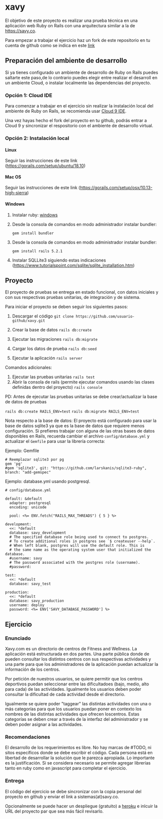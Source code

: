 # xavy

El objetivo de este proyecto es realizar una prueba técnica en una aplicación web
Ruby on Rails con una arquitectura similar a la de <https://savy.co>.

Para empezar a trabajar el ejercicio haz un fork de este repositorio en tu cuenta de github como se indica en este [link](https://help.github.com/articles/fork-a-repo/#fork-an-example-repository)

## Preparación del ambiente de desarrollo

Si ya tienes configurado un ambiente de desarrollo de Ruby on Rails puedes saltarte este paso,de lo contrario puedes elegir entre realizar el desarroll en un ambiente Cloud, o instalar localmente las dependencias del proyecto.

### Opción 1: Cloud IDE

Para comenzar a trabajar en el ejercicio sin realizar la instalación local del ambiente de Ruby on Rails, se recomienda usar [Cloud 9 IDE](https://c9.io).

Una vez hayas hecho el fork del proyecto en tu github, podrás entrar a Cloud 9 y sincronizar el respositorio con el ambiente de desarrollo virtual.

### Opción 2: Instalación local

#### Linux

Seguir las instrucciones de este link (https://gorails.com/setup/ubuntu/18.10)

#### Mac OS

Seguir las instrucciones de este link (https://gorails.com/setup/osx/10.13-high-sierra)

#### Windows

1. Instalar ruby: [windows](https://rubyinstaller.org/)
2. Desde la consola de comandos en modo administrador instalar bundler:

   `gem install bundler`

3. Desde la consola de comandos en modo administrador instalar bundler:

   `gem install rails 5.2.1`

4. Instalar SQLLite3 siguiendo estas indicaciones (https://www.tutorialspoint.com/sqlite/sqlite_installation.htm)

## Proyecto

El proyecto de pruebas se entrega en estado funcional, con datos iniciales y con sus respectivas pruebas unitarias, de integración y de sistema.

Para iniciar el proyecto se deben seguir los siguientes pasos:

1. Descargar el código
   `git clone https://github.com/usuario-github/xavy.git`

2. Crear la base de datos `rails db:create`

3. Ejecutar las migraciones `rails db:migrate`

4. Cargar los datos de prueba `rails db:seed`

5. Ejecutar la aplicación `rails server`

Comandos adicionales:

1. Ejecutar las pruebas unitarias `rails test`
2. Abrir la consola de rails (permite ejecutar comandos usando las clases definidas dentro del proyecto) `rails console`

PD: Antes de ejecutar las pruebas unitarias se debe crear/actualizar la base de datos de pruebas

`rails db:create RAILS_ENV=test`
`rails db:migrate RAILS_ENV=test`

Nota respecto a la base de datos: El proyecto está configurado para usar la base de datos sqlite3 ya que es la base de datos que requiere menos configuración. Si prefieres trabajar con alguna de las otras bases de datos disponibles en Rails, recuerda cambiar el archivo `config/database.yml` y actualizar el `Gemfile` para usar la librería correcta:

Ejemplo: Gemfile

```
# Reemplazar sqlite3 por pg
gem 'pg'
#gem 'sqlite3', git: "https://github.com/larskanis/sqlite3-ruby", branch: "add-gemspec"
```

Ejemplo: database.yml usando postgresql.

```
# config/database.yml

default: &default
  adapter: postgresql
  encoding: unicode

  pool: <%= ENV.fetch("RAILS_MAX_THREADS") { 5 } %>

development:
  <<: *default
  database: savy_development
  # The specified database role being used to connect to postgres.
  # To create additional roles in postgres see `$ createuser --help`.
  # When left blank, postgres will use the default role. This is
  # the same name as the operating system user that initialized the database.
  #username: savy
  # The password associated with the postgres role (username).
  #password:

test:
  <<: *default
  database: savy_test

production:
  <<: *default
  database: savy_production
  username: deploy
  password: <%= ENV['SAVY_DATABASE_PASSWORD'] %>
```

## Ejercicio

### Enunciado

Xavy.com es un directorio de centros de Fitness and Wellness. La aplicación está estructurada en dos partes. Una parte pública donde de pueden consultar los distintos centros con sus respectivas actividades y una parte para que los administradores de la aplicación puedan actualizar la información de los centros.

Por petición de nuestros usuarios, se quiere permitir que los centros deportivos puedan seleccionar entre las dificultadoes (bajo, medio, alto para cada) de las actividades. Igualmente los usuarios deben poder consultar la dificultad de cada actividad desde el directorio.

Igualmente se quiere poder "taggear" las distintas actividades con una o más categorías para que los usuarios puedan poner en contexto los nombres de las distintas actividades que ofrecen loscentros. Estas categorías se deben crear a través de la interfaz del administrador y se deben poder asignar a las actividades.

### Recomendaciones

El desarrollo de los requerimientos es libre. No hay marcas de #TODO, ni sitos específicos donde se debe escribir el código. Cada persona está en libertad de desarrollar la solución que le parezca apropiada. Lo importante es la justificación.
Si se considera necesario se permite agregar librerías tanto en ruby como en javascript para completar el ejercicio.

### Entrega

El código del ejercicio se debe sincronizar con la copia personal del proyecto en github y enviar el link a sistemas(at)savy.co.

Opcionalmente se puede hacer un despliegue (gratuito) a [heroku](https://www.heroku.com/) e inlcuir la URL del proyecto par que sea más fácil revisarlo.
